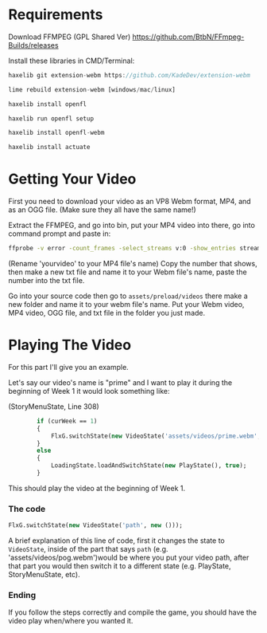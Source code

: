 # Requirements

Download FFMPEG (GPL Shared Ver) https://github.com/BtbN/FFmpeg-Builds/releases


Install these libraries in CMD/Terminal:
```js
haxelib git extension-webm https://github.com/KadeDev/extension-webm

lime rebuild extension-webm [windows/mac/linux]

haxelib install openfl

haxelib run openfl setup

haxelib install openfl-webm

haxelib install actuate
```

# Getting Your Video

First you need to download your video as an VP8 Webm format, MP4, and as an OGG file. (Make sure they all have the same name!)

Extract the FFMPEG, and go into bin, put your MP4 video into there, go into command prompt and paste in:
```cmd
ffprobe -v error -count_frames -select_streams v:0 -show_entries stream=nb_read_frames -of default=nokey=1:noprint_wrappers=1 "yourvideo.mp4"
```
(Rename 'yourvideo' to your MP4 file's name) Copy the number that shows, then make a new txt file and name it to your Webm file's name, paste the number into the txt file.

Go into your source code then go to `assets/preload/videos` there make a new folder and name it to your webm file's name.
Put your Webm video, MP4 video, OGG file, and txt file in the folder you just made.

# Playing The Video

For this part I'll give you an example.

Let's say our video's name is "prime" and I want to play it during the beginning of Week 1 it would look something like:

(StoryMenuState, Line 308)

``` haxe
		if (curWeek == 1)
		{
			FlxG.switchState(new VideoState('assets/videos/prime.webm', new PlayState()));
		}
		else
		{
			LoadingState.loadAndSwitchState(new PlayState(), true);
		}
```
This should play the video at the beginning of Week 1.

### The code

``` haxe
FlxG.switchState(new VideoState('path', new ()));
```
A brief explanation of this line of code, first it changes the state to `VideoState`, inside of the part that says `path` (e.g. 'assets/videos/pog.webm')would be where you put your video path, after that part you would then switch it to a different state (e.g. PlayState, StoryMenuState, etc).

### Ending

If you follow the steps correctly and compile the game, you should have the video play when/where you wanted it.
